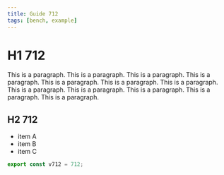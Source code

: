 ```yaml
---
title: Guide 712
tags: [bench, example]
---
```


# H1 712

This is a paragraph. This is a paragraph. This is a paragraph. This is a paragraph. This is a paragraph. This is a paragraph. This is a paragraph. This is a paragraph. This is a paragraph. This is a paragraph. This is a paragraph. This is a paragraph. 

## H2 712

- item A
- item B
- item C

```ts
export const v712 = 712;
```